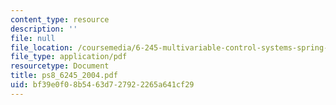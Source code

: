 ```yaml
---
content_type: resource
description: ''
file: null
file_location: /coursemedia/6-245-multivariable-control-systems-spring-2004/bf39e0f08b5463d727922265a641cf29_ps8_6245_2004.pdf
file_type: application/pdf
resourcetype: Document
title: ps8_6245_2004.pdf
uid: bf39e0f0-8b54-63d7-2792-2265a641cf29
---
```

